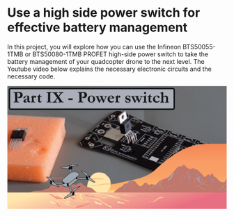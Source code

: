 # Use a high side power switch for effective battery management

In this project, you will explore how you can use the Infineon BTS50055-1TMB or BTS50080-1TMB PROFET high-side power switch to take the battery management of your quadcopter drone to the next level. The Youtube video below explains the necessary electronic circuits and the necessary code. 

[![alt text](https://github.com/CarbonAeronautics/BatteryManagement/blob/a7a5a9358651d5d27a2a2ca4220d9f61178a8e92/THUMBNAIL_YOUTUBE.png?raw=true)](https://www.youtube.com/watch?v=bbg6NELeI9o)
